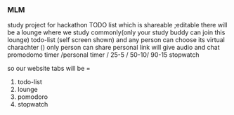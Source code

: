 ### MLM
study project for hackathon
TODO list which is shareable ;editable
there will be a lounge where we study commonly(only your study buddy can join this lounge) todo-list (self screen shown)  and any person can choose its virtual charachter ()
only person can share personal link 
will give audio and chat 
promodomo timer /personal timer / 25-5 / 50-10/ 90-15
stopwatch 

so our website tabs will be = 
<ol>
  <li>todo-list</li> 
  <li>lounge</li> 
  <li>pomodoro</li> 
  <li>stopwatch </li>
</ol>
